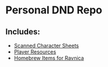 # Personal DND Repo

## Includes:
* [Scanned Character Sheets](/Characters)
* [Player Resources](/Resources)
* [Homebrew Items for Ravnica](/Characters/Opi/Items)
